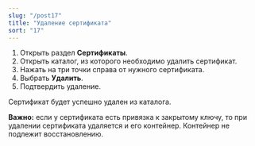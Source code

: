 ```yaml
---
slug: "/post17"
title: "Удаление сертификата"
sort: "17"
---
```


1. Открыть раздел **Сертификаты**.
2. Открыть каталог, из которого необходимо удалить сертификат.
3. Нажать на три точки справа от нужного сертификата.
4. Выбрать **Удалить**.
5. Подтвердить удаление.

Сертификат будет успешно удален из каталога.

**Важно:** если у сертификата есть привязка к закрытому ключу, то при удалении сертификата удаляется и его контейнер. Контейнер не подлежит восстановлению.